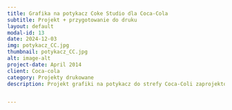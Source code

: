 ```yaml
---
title: Grafika na potykacz Coke Studio dla Coca-Cola
subtitle: Projekt + przygotowanie do druku
layout: default
modal-id: 13
date: 2024-12-03
img: potykacz_CC.jpg
thumbnail: potykacz_CC.jpg
alt: image-alt
project-date: April 2014
client: Coca-cola
category: Projekty drukowane
description: Projekt grafiki na potykacz do strefy Coca-Coli zaprojektowany specjalnie na 3 festiwale muzyczne: Cloud, Sun i Sunrise. Podczas eventu można było również nakleić na t-shirt lub torbę naprasowanki mojego projektu, a na skrzyniach z ładowarkami zobaczyć moje naklejki zaprojektowane specjalnie na te eventy.


---
```

